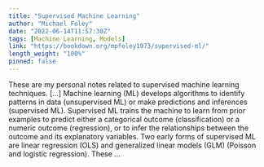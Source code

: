 ```yaml
---
title: "Supervised Machine Learning"
author: "Michael Foley"
date: "2022-06-14T11:57:30Z"
tags: [Machine Learning, Models]
link: "https://bookdown.org/mpfoley1973/supervised-ml/"
length_weight: "100%"
pinned: false
---
```


These are my personal notes related to supervised machine learning techniques. [...] Machine learning (ML) develops algorithms to identify patterns in data (unsupervised ML) or make predictions and inferences (supervised ML). Supervised ML trains the machine to learn from prior examples to predict either a categorical outcome (classification) or a numeric outcome (regression), or to infer the relationships between the outcome and its explanatory variables. Two early forms of supervised ML are linear regression (OLS) and generalized linear models (GLM) (Poisson and logistic regression). These ...

